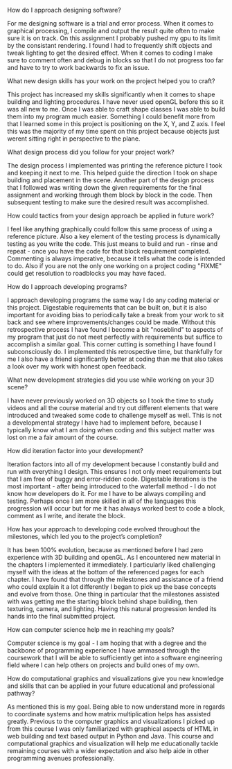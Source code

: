 How do I approach designing software?

For me designing software is a trial and error process. When it comes to graphical processing, I compile and output the result quite often to make sure it is on track. On this assignment I probably pushed my gpu to its limit by the consistant rendering. I found I had to frequently shift objects and tweak lighting to get the desired effect. When it comes to coding I make sure to comment often and debug in blocks so that I do not progress too far and have to try to work backwards to fix an issue.

What new design skills has your work on the project helped you to craft?

This project has increased my skills significantly when it comes to shape building and lighting procedures. I have never used openGL before this so it was all new to me. Once I was able to craft shape classes I was able to build them into my program much easier. Something I could benefit more from that I learned some in this project is positioning on the X, Y, and Z axis. I feel this was the majority of my time spent on this project because objects just werent sitting right in perspective to the plane.

What design process did you follow for your project work?

The design process I implemented was printing the reference picture I took and keeping it next to me. This helped guide the direction I took on shape building and placement in the scene. Another part of the design process that I followed was writing down the given requirements for the final assignment and working through them block by block in the code. Then subsequent testing to make sure the desired result was accomplished.

How could tactics from your design approach be applied in future work?

I feel like anything graphically could follow this same process of using a reference picture. Also a key element of the testing process is dynamically testing as you write the code. This just means to build and run - rinse and repeat - once you have the code for that block requirement completed. Commenting is always imperative, because it tells what the code is intended to do. Also if you are not the only one working on a project coding "FIXME" could get resolution to roadblocks you may have faced.

How do I approach developing programs?

I approach developing programs the same way I do any coding material or this project. Digestable requirements that can be built on, but it is also important for avoiding bias to periodically take a break from your work to sit back and see where improvements/changes could be made. Without this retrospective process I have found I become a bit "noseblind" to aspects of my program that just do not meet perfectly with requirements but suffice to accomplish a similar goal. This corner cutting is something I have found I subconsciously do. I implemented this retrospective time, but thankfully for me I also have a friend significantly better at coding than me that also takes a look over my work with honest open feedback.

What new development strategies did you use while working on your 3D scene?

I have never previously worked on 3D objects so I took the time to study videos and all the course material and try out different elements that were introduced and tweaked some code to challenge myself as well. This is not a developmental strategy I have had to implement before, because I typically know what I am doing when coding and this subject matter was lost on me a fair amount of the course.

How did iteration factor into your development?

Iteration factors into all of my development because I constantly build and run with everything I design. This ensures I not only meet requirements but that I am free of buggy and error-ridden code. Digestable iterations is the most important - after being introduced to the waterfall method - I do not know how developers do it. For me I have to be always compiling and testing. Perhaps once I am more skilled in all of the languages this progression will occur but for me it has always worked best to code a block, comment as I write, and iterate the block.

How has your approach to developing code evolved throughout the milestones, which led you to the project’s completion?

It has been 100% evolution, because as mentioned before I had zero experience with 3D building and openGL. As I encountered new material in the chapters I implemented it immediately. I particularly liked challenging myself with the ideas at the bottom of the referenced pages for each chapter. I have found that through the milestones and assistance of a friend who could explain it a lot differently I began to pick up the base concepts and evolve from those. One thing in particular that the milestones assisted with was getting me the starting block behind shape building, then texturing, camera, and lighting. Having this natural progression lended its hands into the final submitted project.

How can computer science help me in reaching my goals?

Computer science is my goal - I am hoping that with a degree and the backbone of programming experience I have ammased through the coursework that I will be able to sufficiently get into a software engineering field where I can help others on projects and build ones of my own.

How do computational graphics and visualizations give you new knowledge and skills that can be applied in your future educational and professional pathway?

As mentioned this is my goal. Being able to now understand more in regards to coordinate systems and how matrix multiplication helps has assisted greatly. Previous to the computer graphics and visualizations I picked up from this course I was only familiarized with graphical aspects of HTML in web building and text based output in Python and Java. This course and computational graphics and visualization will help me educationally tackle remaining courses with a wider expectation and also help aide in other programming avenues professionally.

